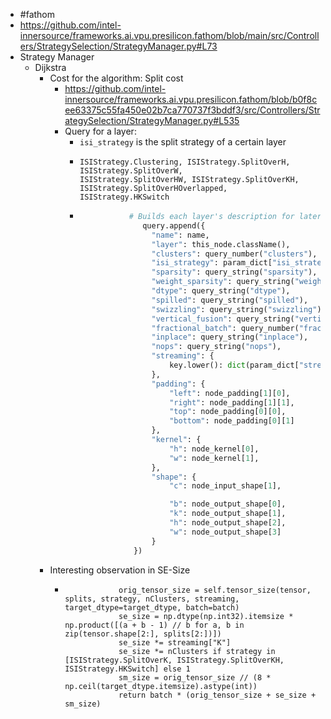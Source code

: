 - #fathom
- https://github.com/intel-innersource/frameworks.ai.vpu.presilicon.fathom/blob/main/src/Controllers/StrategySelection/StrategyManager.py#L73
- Strategy Manager
	- Dijkstra
		- Cost for the algorithm: Split cost
			- https://github.com/intel-innersource/frameworks.ai.vpu.presilicon.fathom/blob/b0f8cee63375c55fa450e02b7ca770737f3bddf3/src/Controllers/StrategySelection/StrategyManager.py#L535
			- Query for a layer:
				- `isi_strategy` is the split strategy of a certain layer
				- ```
				  ISIStrategy.Clustering, ISIStrategy.SplitOverH, ISIStrategy.SplitOverW,
				  ISIStrategy.SplitOverHW, ISIStrategy.SplitOverKH,
				  ISIStrategy.SplitOverHOverlapped, ISIStrategy.HKSwitch
				  ```
				- ```python
				             # Builds each layer's description for later comparison with others
				        		query.append({
				                  "name": name,
				                  "layer": this_node.className(),
				                  "clusters": query_number("clusters"),
				                  "isi_strategy": param_dict["isi_strategy"].lower(),
				                  "sparsity": query_string("sparsity"),
				                  "weight_sparsity": query_string("weight_sparsity"),
				                  "dtype": query_string("dtype"),
				                  "spilled": query_string("spilled"),
				                  "swizzling": query_string("swizzling"),
				                  "vertical_fusion": query_string("vertical_fusion"),
				                  "fractional_batch": query_number("fractional_batch"),
				                  "inplace": query_string("inplace"),
				                  "nops": query_string("nops"),
				                  "streaming": {
				                      key.lower(): dict(param_dict["streaming"])[key] for key in dict(param_dict["streaming"])
				                  },
				                  "padding": {
				                      "left": node_padding[1][0],
				                      "right": node_padding[1][1],
				                      "top": node_padding[0][0],
				                      "bottom": node_padding[0][1]
				                  },
				                  "kernel": {
				                      "h": node_kernel[0],
				                      "w": node_kernel[1],
				                  },
				                  "shape": {
				                      "c": node_input_shape[1],
				  
				                      "b": node_output_shape[0],
				                      "k": node_output_shape[1],
				                      "h": node_output_shape[2],
				                      "w": node_output_shape[3]
				                  }
				              })
				  ```
		- Interesting observation in SE-Size
			- ```
			              orig_tensor_size = self.tensor_size(tensor, splits, strategy, nClusters, streaming, target_dtype=target_dtype, batch=batch)
			              se_size = np.dtype(np.int32).itemsize * np.product([(a + b - 1) // b for a, b in zip(tensor.shape[2:], splits[2:])])
			              se_size *= streaming["K"]
			              se_size *= nClusters if strategy in [ISIStrategy.SplitOverK, ISIStrategy.SplitOverKH, ISIStrategy.HKSwitch] else 1
			              sm_size = orig_tensor_size // (8 * np.ceil(target_dtype.itemsize).astype(int))
			              return batch * (orig_tensor_size + se_size + sm_size)
			  ```